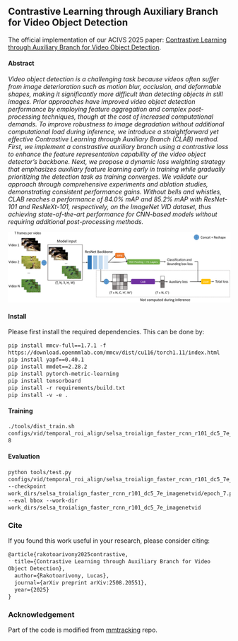 ## Contrastive Learning through Auxiliary Branch for Video Object Detection
The official implementation of our ACIVS 2025 paper:
[Contrastive Learning through Auxiliary Branch for Video Object Detection](https://arxiv.org/abs/2508.20551).

#### Abstract
*Video object detection is a challenging task because videos often suffer from image deterioration such as motion blur, occlusion, and deformable shapes, making it significantly more difficult than detecting objects in still images. Prior approaches have improved video object detection performance by employing feature aggregation and complex post-processing techniques, though at the cost of increased computational demands. To improve robustness to image degradation without additional computational load during inference, we introduce a straightforward yet effective Contrastive Learning through Auxiliary Branch (CLAB) method. First, we implement a constrastive auxiliary branch using a contrastive loss to enhance the feature representation capability of the video object detector’s backbone. Next, we propose a dynamic loss weighting strategy that emphasizes auxiliary feature learning early in training while gradually prioritizing the detection task as training converges. We validate our approach through comprehensive experiments and ablation studies, demonstrating consistent performance gains. Without bells and whistles, CLAB reaches a performance of 84.0% mAP and 85.2% mAP with ResNet-101 and ResNeXt-101, respectively, on the ImageNet VID dataset, thus achieving state-of-the-art performance for CNN-based models without requiring additional post-processing methods.*

<img src="clab.png" alt="drawing">

#### Install
Please first install the required dependencies. This can be done by:
```
pip install mmcv-full==1.7.1 -f https://download.openmmlab.com/mmcv/dist/cu116/torch1.11/index.html
pip install yapf==0.40.1
pip install mmdet==2.28.2
pip install pytorch-metric-learning
pip install tensorboard
pip install -r requirements/build.txt
pip install -v -e .
```

#### Training
```
./tools/dist_train.sh configs/vid/temporal_roi_align/selsa_troialign_faster_rcnn_r101_dc5_7e_imagenetvid.py 8
```
#### Evaluation
```
python tools/test.py configs/vid/temporal_roi_align/selsa_troialign_faster_rcnn_r101_dc5_7e_imagenetvid.py --checkpoint work_dirs/selsa_troialign_faster_rcnn_r101_dc5_7e_imagenetvid/epoch_7.pth --eval bbox --work-dir work_dirs/selsa_troialign_faster_rcnn_r101_dc5_7e_imagenetvid

```

### Cite
If you found this work useful in your research, please consider citing:
```
@article{rakotoarivony2025contrastive,
  title={Contrastive Learning through Auxiliary Branch for Video Object Detection},
  author={Rakotoarivony, Lucas},
  journal={arXiv preprint arXiv:2508.20551},
  year={2025}
}
```

### Acknowledgement

Part of the code is modified from [mmtracking](https://github.com/open-mmlab/mmtracking) repo.

